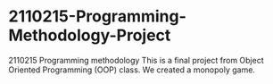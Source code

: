 # 2110215-Programming-Methodology-Project
2110215 Programming methodology
This is a final project from Object Oriented Programming (OOP) class.
We created a monopoly game.
